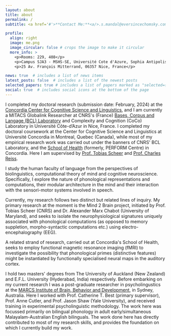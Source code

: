 ```yaml
---
layout: about
title: about
permalink: /
subtitle: <a href='#'>**Contact Me:**<a/>.s.mandal@eversincechomsky.com; sayantan.mandal@mail.concordia.ca.

profile:
  align: right
  image: me.png
  image_circular: false # crops the image to make it circular
  more_info: >
    <p>Rooms: 229, 408</p>
    <p>Campus SJA3 - MSHS-SE, Université Cote d'Azure, Sophia Antipolis 4</p>
    <p>25 Av. François Mitterrand, 06357 Nice, France</p>

news: true  # includes a list of news items
latest_posts: false  # includes a list of the newest posts
selected_papers: true # includes a list of papers marked as "selected={true}"
social: true  # includes social icons at the bottom of the page
---
```

I completed my doctoral research (submission date: February, 2024) at the [Concordia Center for Cognitive Science and Linguistics](https://www.concordia.ca/artsci/research/cognitive-science-linguistics.html), and I am currently a MITACS Globalink Researcher at CNRS's (France) [Bases, Corpus and Langage (BCL) Laboratory](https://bcl.cnrs.fr/) and Complexity and Cognition (CoCo) Laboratory in Université Côte-d’Azur in Nice, France. I completed my doctoral coursework at the Center for Cognitive Science and Linguistics at Université Concordia in Montreal, Quebec (Canada), while most of my empirical research work was carried out under the banners of CNRS' BCL Laboratory, and the [School of Health](https://www.concordia.ca/schoolofhealth.html) (formerly, PERFORM Centre) in Concordia. Here I am supervised by [Prof. Tobias Scheer](http://sites.unice.fr/scheer/) and [Prof. Charles Reiss](https://explore.concordia.ca/charles-reiss).

I study the human faculty of language from the perspectives of biolinguistics, computational theory of mind and cognitive neuroscience. Specifically, I explore the nature of phonological representations and computations, their modular architecture in the mind and their interaction with the sensori-motor systems involved in speech. 

Currently, my research follows two distinct but related lines of inquiry. My primary research at the moment is the Mind 2 Brain project, initiated by Prof. Tobias Scheer (CNRS) and Dr. Alexander Marx Chabot (University of Maryland), and seeks to isolate the neurophysiological signatures uniquely associated with phonological computations (as opposed to memory suppletion, morpho-syntactic computations etc.) using electro-encephalography (EEG).

A related strand of research, carried out at Concordia's School of Health, seeks to employ functional magnetic resonance imaging (fMRI) to investigate the possibility that phonological primes (distinctive features) might be instantiated by functionally specialised neural maps in the auditory cortex.

I hold two masters' degrees from The University of Auckland (New Zealand) and E.F.L. University (Hyderabad, India) respectively. Before embarking on my current research I was a post-graduate researcher in psycholingustics at the [MARCS Institute of Brain, Behavior and Development](https://www.westernsydney.edu.au/marcs), in Sydney, Australia. Here I worked with Prof. Catherine T. Best (primary supervisor), Prof. Anne Cutler, and Prof. Jason Shaw (Yale University), and received training in experimental psycholinguistic methodology. The work here was focussed primarily on bilingual phonology in adult early/simultaneous Malayalam-Australian English bilinguals. The work done here has directly contributed to most of my research skills, and provides the foundation on which I currently build my work.

